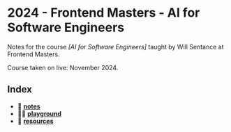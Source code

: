 # 2024 - Frontend Masters - AI for Software Engineers

Notes for the course _[AI for Software Engineers]_ taught by Will Sentance at Frontend Masters.

Course taken on live: November 2024.

## Index

- 📝 **[notes](notes/)**
- 🧑‍💻 **[playground](playground/)**
- 🧰 **[resources](resources/)**
